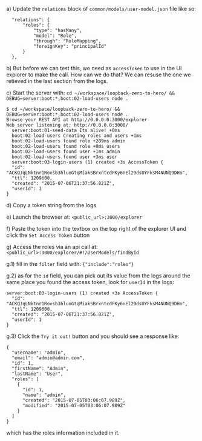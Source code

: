 a) Update the `relations` block of `common/models/user-model.json` file like so:
```
  "relations": {
      "roles": {
          "type": "hasMany",
          "model": "Role",
          "through": "RoleMapping",
          "foreignKey": "principalId"
      }
  },
```

b) But before we can test this, we need as `accessToken` to use in the UI explorer to make the call. How can we do that?
We can resuse the one we retieved in the last section from the logs.

c) Start the server with:
`cd ~/workspace/loopback-zero-to-hero/ && DEBUG=server:boot:*,boot:02-load-users node .`

```
$ cd ~/workspace/loopback-zero-to-hero/ && DEBUG=server:boot:*,boot:02-load-users node .
Browse your REST API at http://0.0.0.0:3000/explorer
Web server listening at: http://0.0.0.0:3000/
  server:boot:01-seed-data Its alive! +0ms
  boot:02-load-users Creating roles and users +1ms
  boot:02-load-users found role +209ms admin
  boot:02-load-users found role +0ms users
  boot:02-load-users found user +1ms admin
  boot:02-load-users found user +3ms user
  server:boot:03-login-users (1) created +3s AccessToken {
  "id": "ACKQJqLNktnr1Rovsb3hluoGtqMiakSBrxntcdFKy6nEl29dsUYFksM4NUNQ9DHo",
  "ttl": 1209600,
  "created": "2015-07-06T21:37:56.821Z",
  "userId": 1
}
```

d) Copy a token string from the logs

e) Launch the browser at: `<public_url>:3000/explorer`

f) Paste the token into the textbox on the top right of the explorer UI and click the `Set Access Token` button

g) Access the roles via an api call at:
`<public_url>:3000/explorer/#!/UserModels/findById`

g.1) fill in the `filter` field with: `{"include":"roles"}`

g.2) as for the `id` field, you can pick out its value from the logs around the same place you found the access token, look for `userId` in the logs:
```
server:boot:03-login-users (1) created +3s AccessToken {
  "id": "ACKQJqLNktnr1Rovsb3hluoGtqMiakSBrxntcdFKy6nEl29dsUYFksM4NUNQ9DHo",
  "ttl": 1209600,
  "created": "2015-07-06T21:37:56.821Z",
  "userId": 1
}
```
g.3) Click the `Try it out!` button and you should see a response like:
```
{
  "username": "admin",
  "email": "admin@admin.com",
  "id": 1,
  "firstName": "Admin",
  "lastName": "User",
  "roles": [
    {
      "id": 1,
      "name": "admin",
      "created": "2015-07-05T03:06:07.989Z",
      "modified": "2015-07-05T03:06:07.989Z"
    }
  ]
}
```
which has the roles information included in it.